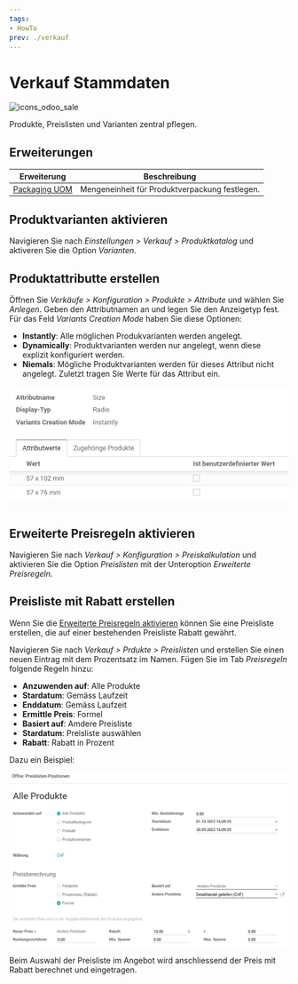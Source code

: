 ```yaml
---
tags:
- HowTo
prev: ./verkauf
---
```

# Verkauf Stammdaten
![icons_odoo_sale](assets/icons_odoo_sale.png)

Produkte, Preislisten und Varianten zentral pflegen.

## Erweiterungen

| Erweiterung       | Beschreibung                            |
| ----------------- | --------------------------------------- |
| [Packaging UOM](Packaging%20UOM.md) | Mengeneinheit für Produktverpackung festlegen. |

## Produktvarianten aktivieren

Navigieren Sie nach *Einstellungen > Verkauf > Produktkatalog* und aktiveren Sie die Option *Varianten*.

## Produktattributte erstellen

Öffnen Sie *Verkäufe > Konfiguration > Produkte > Attribute* und wählen Sie *Anlegen*. Geben den Attributnamen an und legen Sie den Anzeigetyp fest. Für das Feld *Variants Creation Mode* haben Sie diese Optionen:
* **Instantly**: Alle möglichen Produkvarianten werden angelegt.
* **Dynamically**: Produktvarianten werden nur angelegt, wenn diese explizit konfiguriert werden.
* **Niemals**: Mögliche Produktvarianten werden für dieses Attribut nicht angelegt.
Zuletzt tragen Sie Werte für das Attribut ein.

![](assets/Verkauf%20Stammdaten%20Produktattributte.png)

## Erweiterte Preisregeln aktivieren

Navigieren Sie nach *Verkauf > Konfiguration > Preiskalkulation* und aktivieren Sie die Option *Preislisten* mit der Unteroption *Erweiterte Preisregeln*.

## Preisliste mit Rabatt erstellen

Wenn Sie die [Erweiterte Preisregeln aktivieren](#Erweiterte%20Preisregeln%20aktivieren) können Sie eine Preisliste erstellen, die auf einer bestehenden Preisliste Rabatt gewährt.

Navigieren Sie nach *Verkauf > Prdukte > Preislisten* und erstellen Sie einen neuen Eintrag mit dem Prozentsatz im Namen. Fügen Sie im Tab *Preisregeln* folgende Regeln hinzu:

* **Anzuwenden auf**: Alle Produkte
* **Stardatum**: Gemäss Laufzeit
* **Enddatum**: Gemäss Laufzeit
* **Ermittle Preis**: Formel
* **Basiert auf**: Amdere Preisliste
* **Stardatum**: Preisliste auswählen
* **Rabatt**: Rabatt in Prozent

Dazu ein Beispiel:

![](assets/Verkauf%20Preisregel%20Rabat.png)

Beim Auswahl der Preisliste im Angebot wird anschliessend der Preis mit Rabatt berechnet und eingetragen.